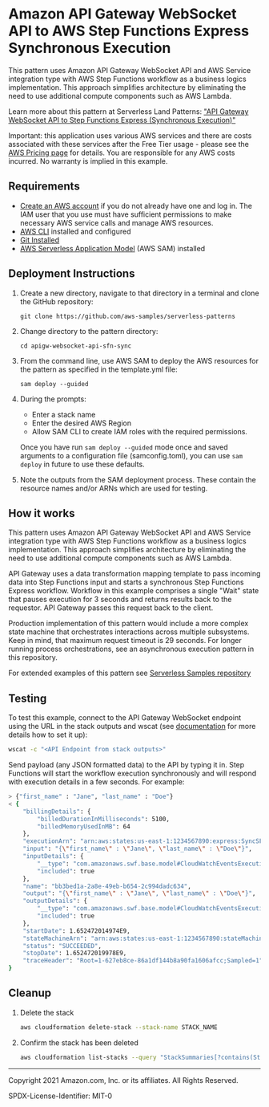 # Amazon API Gateway WebSocket API to AWS Step Functions Express Synchronous Execution

This pattern uses Amazon API Gateway WebSocket API and AWS Service integration type with AWS Step Functions workflow as a business logics implementation. This approach simplifies architecture by eliminating the need to use additional compute components such as AWS Lambda. 

Learn more about this pattern at Serverless Land Patterns: ["API Gateway WebSocket API to Step Functions Express (Synchronous Execution)"](https://serverlessland.com/patterns/apigw-websocket-api-sfn-sync)

Important: this application uses various AWS services and there are costs associated with these services after the Free Tier usage - please see the [AWS Pricing page](https://aws.amazon.com/pricing/) for details. You are responsible for any AWS costs incurred. No warranty is implied in this example.

## Requirements

* [Create an AWS account](https://portal.aws.amazon.com/gp/aws/developer/registration/index.html) if you do not already have one and log in. The IAM user that you use must have sufficient permissions to make necessary AWS service calls and manage AWS resources.
* [AWS CLI](https://docs.aws.amazon.com/cli/latest/userguide/install-cliv2.html) installed and configured
* [Git Installed](https://git-scm.com/book/en/v2/Getting-Started-Installing-Git)
* [AWS Serverless Application Model](https://docs.aws.amazon.com/serverless-application-model/latest/developerguide/serverless-sam-cli-install.html) (AWS SAM) installed

## Deployment Instructions

1. Create a new directory, navigate to that directory in a terminal and clone the GitHub repository:
    ``` 
    git clone https://github.com/aws-samples/serverless-patterns
    ```
1. Change directory to the pattern directory:
    ```
    cd apigw-websocket-api-sfn-sync
    ```
1. From the command line, use AWS SAM to deploy the AWS resources for the pattern as specified in the template.yml file:
    ```
    sam deploy --guided
    ```
1. During the prompts:
    * Enter a stack name
    * Enter the desired AWS Region
    * Allow SAM CLI to create IAM roles with the required permissions.

    Once you have run `sam deploy --guided` mode once and saved arguments to a configuration file (samconfig.toml), you can use `sam deploy` in future to use these defaults.

1. Note the outputs from the SAM deployment process. These contain the resource names and/or ARNs which are used for testing.

## How it works

This pattern uses Amazon API Gateway WebSocket API and AWS Service integration type with AWS Step Functions workflow as a business logics implementation. This approach simplifies architecture by eliminating the need to use additional compute components such as AWS Lambda. 

API Gateway uses a data transformation mapping template to pass incoming data into Step Functions input and starts a synchronous Step Functions Express workflow. Workflow in this example comprises a single "Wait" state that pauses execution for 3 seconds and returns results back to the requestor. API Gateway passes this request back to the client. 

Production implementation of this pattern would include a more complex state machine that orchestrates interactions across multiple subsystems. Keep in mind, that maximum request timeout is 29 seconds. For longer running process orchestrations, see an asynchronous execution pattern in this repository.

For extended examples of this pattern see [Serverless Samples repository](https://github.com/aws-samples/serverless-samples/tree/main/apigw-ws-integrations)

## Testing

To test this example, connect to the API Gateway WebSocket endpoint using the URL in the stack outputs and wscat (see [documentation](https://docs.aws.amazon.com/apigateway/latest/developerguide/apigateway-how-to-call-websocket-api-wscat.html) for more details how to set it up):

```bash
wscat -c "<API Endpoint from stack outputs>"
```

Send payload (any JSON formatted data) to the API by typing it in. Step Functions will start the workflow execution synchronously and will respond with execution details in a few seconds. For example:
```bash
> {"first_name" : "Jane", "last_name" : "Doe"}
< {
    "billingDetails": {
        "billedDurationInMilliseconds": 5100,
        "billedMemoryUsedInMB": 64
    },
    "executionArn": "arn:aws:states:us-east-1:1234567890:express:SyncSFn-C4bjpQJrzj1U:bb3bed1a-2a8e-49eb-b654-2c994dadc634:2a29abfd-a52c-4802-8ebf-df6f127e9ec2",
    "input": "{\"first_name\" : \"Jane\", \"last_name\" : \"Doe\"}",
    "inputDetails": {
        "__type": "com.amazonaws.swf.base.model#CloudWatchEventsExecutionDataDetails",
        "included": true
    },
    "name": "bb3bed1a-2a8e-49eb-b654-2c994dadc634",
    "output": "{\"first_name\" : \"Jane\", \"last_name\" : \"Doe\"}",
    "outputDetails": {
        "__type": "com.amazonaws.swf.base.model#CloudWatchEventsExecutionDataDetails",
        "included": true
    },
    "startDate": 1.652472014974E9,
    "stateMachineArn": "arn:aws:states:us-east-1:1234567890:stateMachine:SyncSFn-C4bjpQJrzj1U",
    "status": "SUCCEEDED",
    "stopDate": 1.652472019978E9,
    "traceHeader": "Root=1-627eb8ce-86a1df144b8a90fa1606afcc;Sampled=1"
}
```

## Cleanup
 
1. Delete the stack
    ```bash
    aws cloudformation delete-stack --stack-name STACK_NAME
    ```
1. Confirm the stack has been deleted
    ```bash
    aws cloudformation list-stacks --query "StackSummaries[?contains(StackName,'STACK_NAME')].StackStatus"
    ```
----
Copyright 2021 Amazon.com, Inc. or its affiliates. All Rights Reserved.

SPDX-License-Identifier: MIT-0
